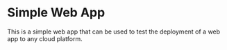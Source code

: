 # Simple Web App

This is a simple web app that can be used to test the deployment of a web app to any cloud platform.